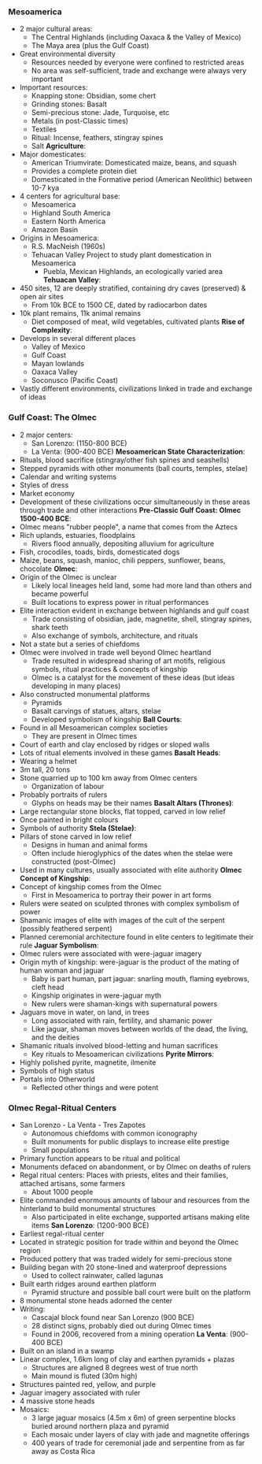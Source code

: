 ### Mesoamerica
 - 2 major cultural areas:
	 - The Central Highlands (including Oaxaca & the Valley of Mexico)
	 - The Maya area (plus the Gulf Coast)
 - Great environmental diversity
	 - Resources needed by everyone were confined to restricted areas
	 - No area was self-sufficient, trade and exchange were always very important
 - Important resources:
	 - Knapping stone: Obsidian, some chert
	 - Grinding stones: Basalt
	 - Semi-precious stone: Jade, Turquoise, etc
	 - Metals (in post-Classic times)
	 - Textiles
	 - Ritual: Incense, feathers, stingray spines
	 - Salt
**Agriculture**:
 - Major domesticates:
	 - American Triumvirate: Domesticated maize, beans, and squash
	 - Provides a complete protein diet
	 - Domesticated in the Formative period (American Neolithic) between 10-7 kya
 - 4 centers for agricultural base:
	 - Mesoamerica
	 - Highland South America
	 - Eastern North America
	 - Amazon Basin
 - Origins in Mesoamerica:
	 - R.S. MacNeish (1960s)
	 - Tehuacan Valley Project to study plant domestication in Mesoamerica
		 - Puebla, Mexican Highlands, an ecologically varied area
**Tehuacan Valley**:
 - 450 sites, 12 are deeply stratified, containing dry caves (preserved) & open air sites
	 - From 10k BCE to 1500 CE, dated by radiocarbon dates
 - 10k plant remains, 11k animal remains
	 - Diet composed of meat, wild vegetables, cultivated plants
**Rise of Complexity**:
 - Develops in several different places
	 - Valley of Mexico
	 - Gulf Coast
	 - Mayan lowlands
	 - Oaxaca Valley
	 - Soconusco (Pacific Coast)
 - Vastly different environments, civilizations linked in trade and exchange of ideas

### Gulf Coast: The Olmec
 - 2 major centers:
	 - San Lorenzo: (1150-800 BCE)
	 - La Venta: (900-400 BCE)
**Mesoamerican State Characterization**:
 - Rituals, blood sacrifice (stingray/other fish spines and seashells)
 - Stepped pyramids with other monuments (ball courts, temples, stelae)
 - Calendar and writing systems
 - Styles of dress
 - Market economy
 - Development of these civilizations occur simultaneously in these areas through trade and other interactions
**Pre-Classic Gulf Coast: Olmec 1500-400 BCE**:
 - Olmec means "rubber people", a name that comes from the Aztecs
 - Rich uplands, estuaries, floodplains
	 - Rivers flood annually, depositing alluvium for agriculture
 - Fish, crocodiles, toads, birds, domesticated dogs
 - Maize, beans, squash, manioc, chili peppers, sunflower, beans, chocolate
**Olmec**:
 - Origin of the Olmec is unclear
	 - Likely local lineages held land, some had more land than others and became powerful
	 - Built locations to express power in ritual performances
 - Elite interaction evident in exchange between highlands and gulf coast
	 - Trade consisting of obsidian, jade, magnetite, shell, stingray spines, shark teeth
	 - Also exchange of symbols, architecture, and rituals
 - Not a state but a series of chiefdoms
 - Olmec were involved in trade well beyond Olmec heartland
	 - Trade resulted in widespread sharing of art motifs, religious symbols, ritual practices & concepts of kingship
	 - Olmec is a catalyst for the movement of these ideas (but ideas developing in many places)
 - Also constructed monumental platforms
	 - Pyramids
	 - Basalt carvings of statues, altars, stelae
	 - Developed symbolism of kingship
**Ball Courts**:
 - Found in all Mesoamerican complex societies 
	 - They are present in Olmec times
 - Court of earth and clay enclosed by ridges or sloped walls
 - Lots of ritual elements involved in these games
**Basalt Heads**:
 - Wearing a helmet
 - 3m tall, 20 tons
 - Stone quarried up to 100 km away from Olmec centers
	 - Organization of labour
 - Probably portraits of rulers
	 - Glyphs on heads may be their names
**Basalt Altars (Thrones)**:
 - Large rectangular stone blocks, flat topped, carved in low relief
 - Once painted in bright colours
 - Symbols of authority
**Stela (Stelae)**:
 - Pillars of stone carved in low relief
	 - Designs in human and animal forms
	 - Often include hieroglyphics of the dates when the stelae were constructed (post-Olmec)
 - Used in many cultures, usually associated with elite authority
**Olmec Concept of Kingship**:
 - Concept of kingship comes from the Olmec
	 - First in Mesoamerica to portray their power in art forms
 - Rulers were seated on sculpted thrones with complex symbolism of power
 - Shamanic images of elite with images of the cult of the serpent (possibly feathered serpent)
 - Planned ceremonial architecture found in elite centers to legitimate their rule
**Jaguar Symbolism**:
 - Olmec rulers were associated with were-jaguar imagery
 - Origin myth of kingship: were-jaguar is the product of the mating of human woman and jaguar
	 - Baby is part human, part jaguar: snarling mouth, flaming eyebrows, cleft head
	 - Kingship originates in were-jaguar myth
	 - New rulers were shaman-kings with supernatural powers
 - Jaguars move in water, on land, in trees
	 - Long associated with rain, fertility, and shamanic power
	 - Like jaguar, shaman moves between worlds of the dead, the living, and the deities
 - Shamanic rituals involved blood-letting and human sacrifices
	 - Key rituals to Mesoamerican civilizations
**Pyrite Mirrors**:
 - Highly polished pyrite, magnetite, ilmenite
 - Symbols of high status
 - Portals into Otherworld
	 - Reflected other things and were potent

### Olmec Regal-Ritual Centers
 - San Lorenzo - La Venta - Tres Zapotes
	 - Autonomous chiefdoms with common iconography
	 - Built monuments for public displays to increase elite prestige
	 - Small populations
 - Primary function appears to be ritual and political
 - Monuments defaced on abandonment, or by Olmec on deaths of rulers
 - Regal ritual centers: Places with priests, elites and their families, attached artisans, some farmers
	 - About 1000 people
 - Elite commanded enormous amounts of labour and resources from the hinterland to build monumental structures
	 - Also participated in elite exchange, supported artisans making elite items
**San Lorenzo**: (1200-900 BCE)
 - Earliest regal-ritual center
 - Located in strategic position for trade within and beyond the Olmec region
 - Produced pottery that was traded widely for semi-precious stone
 - Building began with 20 stone-lined and waterproof depressions
	 - Used to collect rainwater, called lagunas
 - Built earth ridges around earthen platform
	 - Pyramid structure and possible ball court were built on the platform
 - 8 monumental stone heads adorned the center
 - Writing:
	 - Cascajal block found near San Lorenzo (900 BCE)
	 - 28 distinct signs, probably died out during Olmec times
	 - Found in 2006, recovered from a mining operation
**La Venta**: (900-400 BCE)
 - Built on an island in a swamp
 - Linear complex, 1.6km long of clay and earthen pyramids + plazas
	 - Structures are aligned 8 degrees west of true north
	 - Main mound is fluted (30m high)
 - Structures painted red, yellow, and purple
 - Jaguar imagery associated with ruler
 - 4 massive stone heads
 - Mosaics:
	 - 3 large jaguar mosaics (4.5m x 6m) of green serpentine blocks buried around northern plaza and pyramid
	 - Each mosaic under layers of clay with jade and magnetite offerings
	 - 400 years of trade for ceremonial jade and serpentine from as far away as Costa Rica
